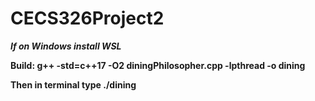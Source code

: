 # CECS326Project2
***If on Windows install WSL***

**Build: g++ -std=c++17 -O2 diningPhilosopher.cpp -lpthread -o dining**

**Then in terminal type ./dining**

